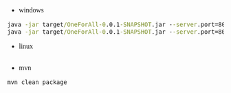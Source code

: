 <font face="SimSun" size=3>

- windows
~~~bat
java -jar target/OneForAll-0.0.1-SNAPSHOT.jar --server.port=8081
java -jar target/OneForAll-0.0.1-SNAPSHOT.jar --server.port=8082
~~~

- linux
~~~shell

~~~

- mvn
~~~
mvn clean package

~~~

</font>